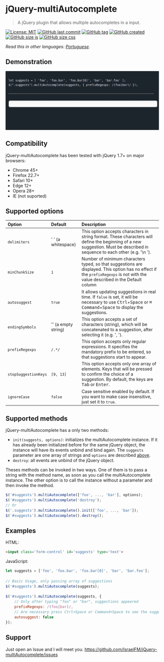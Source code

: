 # jQuery-multiAutocomplete

> A jQuery plugin that allows multiple autocompletes in a input.

[![License: MIT](https://img.shields.io/badge/license-MIT-blue)](https://github.com/IsraelFM/jQuery-multiAutocomplete/blob/master/README.md) [![GitHub last commit](https://img.shields.io/github/last-commit/IsraelFM/jquery-multiAutocomplete)]() [![GitHub tag](https://img.shields.io/github/tag/IsraelFM/jquery-multiAutocomplete)]() [![GitHub created](https://img.shields.io/badge/created-july%202020-important)]() [![GitHub size js](https://img.shields.io/badge/minified_javascript-5kb-informational)]() [![GitHub size css](https://img.shields.io/badge/minified_css-~1kb-informational)]()

*Read this in other languages: [Portuguese](translations/pt_BR/README.md).*  

## Demonstration

![](/example/multiAutocomplete.gif)

## Compatibility

jQuery-multiAutocomplete has been tested with jQuery 1.7+ on major browsers:

- Chrome 45+
- Firefox 22.7+
- Safari 10+
- Edge 12+
- Opera 28+
- IE (not suported)

## Supported options

| Option | Default | Description |
| :--- | :--- | :--- |
| `delimiters` | ' ' (a whitespace) | This option accepts characters in string format. These characters will define the beginning of a new suggestion. Must be described in sequence to each other (e.g. '\n '). |
| `minChunkSize` | `1` | Number of minimum characters typed, so that suggestions are displayed. This option has no effect if the `prefixRegexps` is not with the value described in the Default column |
| `autosuggest` | `true` | It allows updating suggestions in real time. If `false` is set, it will be necessary to use <kbd>Ctrl</kbd>+<kbd>Space</kbd> or <kbd>⌘ Command</kbd>+<kbd>Space</kbd> to display the suggestions. |
| `endingSymbols` | '' (a empty string) | This option accepts a set of characters (string), which will be concatenated to a suggestion, after selecting it (e.g. ', '). |
| `prefixRegexps` | `/.*/` | This option accepts only regular expressions. It specifies the mandatory prefix to be entered, so that suggestions start to appear. |
| `stopSuggestionKeys` | `[9, 13]` | This option accepts only one array of elements. Keys that will be pressed to confirm the choice of a suggestion. By default, the keys are <kbd>Tab</kbd> or <kbd>Enter</kbd>. |
| `ignoreCase` | `false` | Case sensitive enabled by default. If you want to make case insensitive, just set it to `true`. |

## Supported methods

jQuery-multiAutocomplete has a only two methods:

- `init(suggests, options)`: initializes the multiAutocomplete instance. If it has already been initialized before for the same jQuery object, the instance will have its events unbind and bind again. The `suggests` parameter are one array of strings and `options` are described [above](#supported-options).
- `destroy`: all events are unbind of the jQuery object.

Theses methods can be invoked in two ways. One of them is to pass a string with the method name, as soon as you call the multiAutocomplete instance.
The other option is to call the instance without a parameter and then invoke the method.

```javascript
$('#suggests').multiAutocomplete(['foo', ..., 'bar'], options);
$('#suggests').multiAutocomplete('destroy');
// Or
$('.suggests').multiAutocomplete().init(['foo', ..., 'bar']);
$('#suggests').multiAutocomplete().destroy();
```

## Examples

HTML:

```html
<input class='form-control' id='suggests' type='text'>
```

JavaScript:

```javascript
let suggests = ['foo', 'foo.bar', 'foo.bar[0]', 'bar', 'bar.foo'];

// Basic Usage, only passing array of suggestions
$('#suggests').multiAutocomplete(suggests);

$('#suggests').multiAutocomplete(suggests, {
    // Only after typing "foo" or "bar", suggestions appeared
    prefixRegexps: /(foo|bar)/,
    // Are necessary press Ctrl+Space or Command+Space to see the suggestions
    autosuggest: false
});
```

## Support

Just open an Issue and I will meet you.
https://github.com/IsraelFM/jQuery-multiAutocomplete/issues
